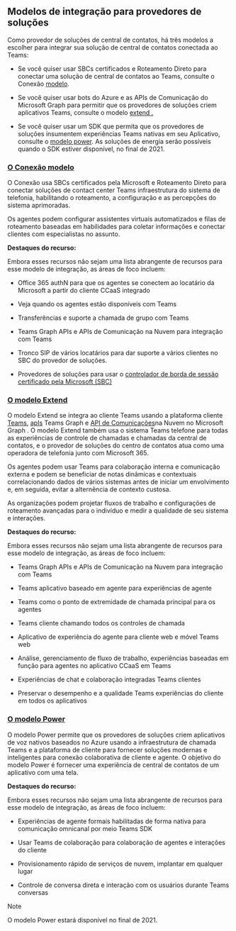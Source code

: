 ## <a name="integration-models-for-solution-providers"></a>Modelos de integração para provedores de soluções

<a name="steps"></a>

Como provedor de soluções de central de contatos, há três modelos a escolher para integrar sua solução de central de contatos conectada ao Teams:

- Se você quiser usar SBCs certificados e Roteamento Direto para conectar uma solução de central de contatos ao Teams, consulte o Conexão [modelo](?tabs=connect#steps).

- Se você quiser usar bots do Azure e as APIs de Comunicação do Microsoft Graph para permitir que os provedores de soluções criem aplicativos Teams, consulte o modelo [extend .](?tabs=extend#steps)

- Se você quiser usar um SDK que permita que os provedores de soluções insumentem experiências Teams nativas em seu Aplicativo, consulte o [modelo power](?tabs=power#steps). As soluções de energia serão possíveis quando o SDK estiver disponível, no final de 2021.

### <a name="the-connect-model"></a>[**O Conexão modelo**](#tab/connect)

O Conexão usa SBCs certificados pela Microsoft e Roteamento Direto para conectar soluções de contact center Teams infraestrutura do sistema de telefonia, habilitando o roteamento, a configuração e as percepções do sistema aprimoradas.

Os agentes podem configurar assistentes virtuais automatizados e filas de roteamento baseadas em habilidades para coletar informações e conectar clientes com especialistas no assunto.

**Destaques do recurso:**

Embora esses recursos não sejam uma lista abrangente de recursos para esse modelo de integração, as áreas de foco incluem:

  - Office 365 authN para que os agentes se conectem ao locatário da Microsoft a partir do cliente CCaaS integrado 

  - Veja quando os agentes estão disponíveis com Teams

  - Transferências e suporte a chamada de grupo com Teams 

  - Teams Graph APIs e APIs de Comunicação na Nuvem para integração com Teams 

  - Tronco SIP de vários locatários para dar suporte a vários clientes no SBC do provedor de soluções.  

  - Provedores de soluções para usar o [ <span class="underline">controlador de borda de sessão certificado pela Microsoft (SBC)</span>](../direct-routing-border-controllers.md)


### <a name="the-extend-model"></a>[**O modelo Extend**](#tab/extend)

O modelo Extend se integra ao cliente Teams usando a plataforma cliente [Teams](/microsoftteams/platform/overview), [apIs](/graph/api/resources/teams-api-overview?view=graph-rest-1.0) Teams Graph e [API de Comunicações](/graph/api/resources/communications-api-overview?view=graph-rest-1.0)na Nuvem no Microsoft Graph . O modelo Extend também usa o sistema Teams telefone para todas as experiências de controle de chamadas e chamadas da central de contatos, e o provedor de soluções do centro de contatos atua como uma operadora de telefonia junto com Microsoft 365.

Os agentes podem usar Teams para colaboração interna e comunicação externa e podem se beneficiar de notas dinâmicas e contextuais correlacionando dados de vários sistemas antes de iniciar um envolvimento e, em seguida, evitar a alternência de contexto custosa.

As organizações podem projetar fluxos de trabalho e configurações de roteamento avançadas para o indivíduo e medir a qualidade de seu sistema e interações.

**Destaques do recurso:**

Embora esses recursos não sejam uma lista abrangente de recursos para esse modelo de integração, as áreas de foco incluem:

  - Teams Graph APIs e APIs de Comunicação na Nuvem para integração com Teams 

  - Teams aplicativo baseado em agente para experiências de agente 

  - Teams como o ponto de extremidade de chamada principal para os agentes 

  - Teams cliente chamando todos os controles de chamada

  - Aplicativo de experiência do agente para cliente web e móvel Teams web

  - Análise, gerenciamento de fluxo de trabalho, experiências baseadas em função para agentes no aplicativo CCaaS em Teams

  - Experiências de chat e colaboração integradas Teams clientes 

  - Preservar o desempenho e a qualidade Teams experiências do cliente em todos os aplicativos  

### <a name="the-power-model"></a>[**O modelo Power**](#tab/power)

O modelo Power permite que os provedores de soluções criem aplicativos de voz nativos baseados no Azure usando a infraestrutura de chamada Teams e a plataforma de cliente para fornecer soluções modernas e inteligentes para conexão colaborativa de cliente e agente. O objetivo do modelo Power é fornecer uma experiência de central de contatos de um aplicativo com uma tela.

**Destaques do recurso:**

Embora esses recursos não sejam uma lista abrangente de recursos para esse modelo de integração, as áreas de foco incluem:

  - Experiências de agente formais habilitadas de forma nativa para comunicação omnicanal por meio Teams SDK 

  - Usar Teams de colaboração para colaboração de agentes e interações do cliente  

  - Provisionamento rápido de serviços de nuvem, implantar em qualquer lugar 

  - Controle de conversa direta e interação com os usuários durante Teams conversas 

>[!NOTE]
> O modelo Power estará disponível no final de 2021.
